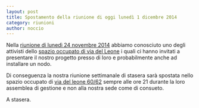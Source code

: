 ```yaml
---
layout: post
title: Spostamento della riunione di oggi lunedì 1 dicembre 2014
category: riunioni
author: noccio
---
```


Nella
[riunione di lunedì 24 novembre 2014](http://www.firenze.ninux.org/resoconti/2014/11/24/Resoconto-riunione/)
abbiamo conosciuto uno degli attivisti dello [spazio occupato di via
del Leone](https://viadelleone.noblogs.org) i quali ci hanno invitati
a presentare il nostro progetto presso di loro e probabilmente anche
ad installare un nodo.

Di conseguenza la nostra riunione settimanale di stasera sarà spostata
nello spazio occupato di
[via del leone 60/62](http://www.openstreetmap.org/node/2361901228)
sempre alle ore 21 durante la loro assemblea di gestione e non alla
nostra sede come di consueto.

A stasera.

